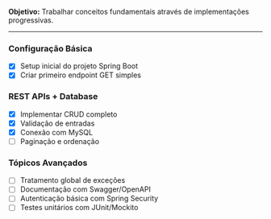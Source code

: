 
**Objetivo:** Trabalhar conceitos fundamentais através de implementações progressivas.

---

###  Configuração Básica
- [x] Setup inicial do projeto Spring Boot
- [x] Criar primeiro endpoint GET simples

###  REST APIs + Database
- [x] Implementar CRUD completo
- [x] Validação de entradas
- [x] Conexão com MySQL
- [ ] Paginação e ordenação

###  Tópicos Avançados
- [ ] Tratamento global de exceções
- [ ] Documentação com Swagger/OpenAPI
- [ ] Autenticação básica com Spring Security
- [ ] Testes unitários com JUnit/Mockito
